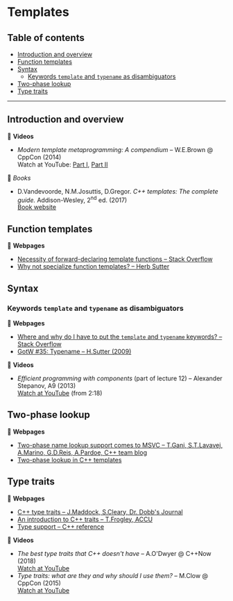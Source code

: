 # Templates

## Table of contents

* [Introduction and overview](#introduction-and-overview)
* [Function templates](#function-templates)
* [Syntax](#syntax)
	* [Keywords `template` and `typename` as disambiguators](#keywords-template-and-typename-as-disambiguators)
* [Two-phase lookup](#two-phase-lookup)
* [Type traits](#type-traits)

---

## Introduction and overview

:movie_camera: **Videos**

* *Modern template metaprogramming: A compendium* &ndash; W.E.Brown @ CppCon (2014)\
Watch at YouTube: [Part I](https://www.youtube.com/watch?v=Am2is2QCvxY), [Part II](https://www.youtube.com/watch?v=a0FliKwcwXE)

:book: *Books*

* D.Vandevoorde, N.M.Josuttis, D.Gregor. *C++ templates: The complete guide.* Addison-Wesley, 2<sup>nd</sup> ed. (2017)\
[Book website](http://www.tmplbook.com/)

## Function templates

:link: **Webpages**

* [Necessity of forward-declaring template functions &ndash; Stack Overflow](https://stackoverflow.com/questions/7255281/necessity-of-forward-declaring-template-functions)
* [Why not specialize function templates? &ndash; Herb Sutter](http://www.gotw.ca/publications/mill17.htm)

## Syntax

### Keywords `template` and `typename` as disambiguators

:link: **Webpages**

* [Where and why do I have to put the `template` and `typename` keywords? &ndash; Stack Overflow](https://stackoverflow.com/a/613132/1625187)
* [GotW #35: Typename &ndash; H.Sutter (2009)](http://www.gotw.ca/gotw/035.htm)

:movie_camera: **Videos**

* *Efficient programming with components* (part of lecture 12) &ndash; Alexander Stepanov, A9 (2013)\
[Watch at YouTube](https://www.youtube.com/watch?v=revYKQKg-eo&t=138) (from 2:18)

## Two-phase lookup

:link: **Webpages**

* [Two-phase name lookup support comes to MSVC &ndash; T.Gani, S.T.Lavavej, A.Marino, G.D.Reis, A.Pardoe, C++ team blog](https://devblogs.microsoft.com/cppblog/two-phase-name-lookup-support-comes-to-msvc/)
* [Two-phase lookup in C++ templates](https://www.gonwan.com/2014/12/12/two-phase-lookup-in-c-templates/)

## Type traits

:link: **Webpages**

* [C++ type traits &ndash; J.Maddock, S.Cleary, Dr. Dobb's Journal](http://www.drdobbs.com/cpp/c-type-traits/184404270)
* [An introduction to C++ traits &ndash; T.Frogley, ACCU](https://accu.org/index.php/journals/442)
* [Type support &ndash; C++ reference](https://en.cppreference.com/w/cpp/types)

:movie_camera: **Videos**

* *The best type traits that C++ doesn't have* &ndash; A.O'Dwyer @ C++Now (2018)\
[Watch at YouTube](https://www.youtube.com/watch?v=MWBfmmg8-Yo)
* *Type traits: what are they and why should I use them?* &ndash; M.Clow @ CppCon (2015)\
[Watch at YouTube](https://www.youtube.com/watch?v=VvbTP_k_Df4)

<!--
http://www.gotw.ca/publications/mxc++-item-4.htm

https://stackoverflow.com/questions/281725/template-specialization-based-on-inherit-class

https://www.codeproject.com/Articles/268849/An-Idiots-Guide-to-Cplusplus-Templates-Part-2
https://www.hackcraft.net/cpp/templateinheritance/

https://stackoverflow.com/questions/55396786/check-if-class-is-a-template-specialization/55398444#55398444
 -->
